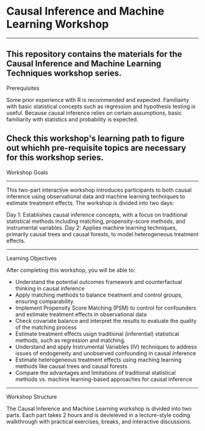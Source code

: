 # Causal Inference and Machine Learning Workshop
---

This repository contains the materials for the Causal Inference and Machine Learning Techniques workshop series.
---

Prerequisites 

Some prior experience with R is recommended and expected. Familiairty with basic statistical concepts such as regression and hypothesis testing is useful. Because causal inference relies on certain assumptions, basic familiarity with statistics and probability is expected. 

Check this workshop's learning path to figure out whichh pre-requisite topics are necessary for this workshop series. 
---
Workshop Goals 

---

This two-part interactive workshop introduces participants to both causal inference using observational data and machine learning techniques to estimate treatment effects. The workshop is divided into two days: 

Day 1: Establishes causal inference concepts, with a focus on traditional statistical methods including matching, propensity-score methods, and instrumental variables. 
Day 2: Applies machine learning techniques, primarily causal trees and causal forests, to model heterogeneous treatment effects. 

--- 
Learning Objectives 

After completing this workshop, you will be able to: 
 - Understand the potential outcomes framework and counterfactual thinking in causal inference
 - Apply matching methods to balance treatment and control groups, ensuring comparability.
 - Implement Propensity Score Matching (PSM) to control for confounders and estimate treatment effects in observational data
 - Check covariate balance and interpret the results to evaluate the quality of the matching process
 - Estimate treatment effects usign traditional (inferential) statistical methods, such as regression and matching.
 - Understand and apply Instrumental Variables (IV) techniques to address issues of endogeneity and unobserved confounding in causal inference
 - Estimate heterogeneous treatment effects using maching learning methods like causal trees and causal forests
 - Compare the advantages and limitations of traditional statistical methods vs. machine learning-based approaches for causal inference
---
Workshop Structure 

The Causal Inference and Machine Learning workshop is divided into two parts. Each part takes 2 hours and is devleieved in a lecture-style coding walkthrough with practical exercises, breaks, and interactive discussions. 










